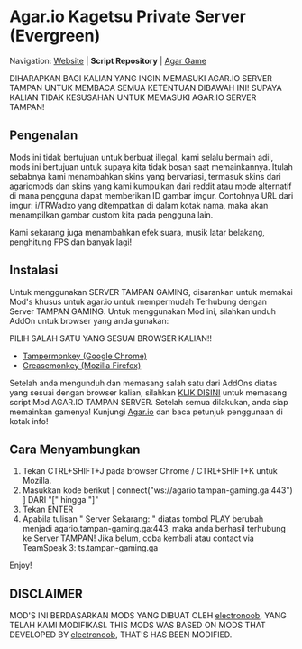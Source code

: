 Agar.io Kagetsu Private Server (Evergreen)
========================================================================

Navigation: [Website][4] | **Script Repository** | [Agar Game][5]

DIHARAPKAN BAGI KALIAN YANG INGIN MEMASUKI AGAR.IO SERVER TAMPAN UNTUK MEMBACA SEMUA KETENTUAN DIBAWAH INI!
SUPAYA KALIAN TIDAK KESUSAHAN UNTUK MEMASUKI AGAR.IO SERVER TAMPAN!


Pengenalan
------------------------------------------------------------------------

Mods ini tidak bertujuan untuk berbuat illegal, kami selalu bermain adil, mods ini bertujuan untuk supaya kita tidak bosan saat memainkannya. Itulah sebabnya kami menambahkan skins yang bervariasi, termasuk skins dari agariomods dan skins yang kami kumpulkan dari reddit atau mode alternatif di mana pengguna dapat memberikan ID gambar imgur. Contohnya URL dari imgur:  i/TRWadxo yang ditempatkan di dalam kotak nama, maka akan menampilkan gambar custom kita pada pengguna lain.

Kami sekarang juga menambahkan efek suara, musik latar belakang, penghitung FPS dan banyak lagi!


[1]: https://chrome.google.com/webstore/detail/tampermonkey/dhdgffkkebhmkfjojejmpbldmpobfkfo?utm_source=chrome-ntp-icon
[2]: https://addons.mozilla.org/en-Us/firefox/addon/greasemonkey/
[3]: http://66.23.230.114/tampan.user.js
[4]: http://agariomods.com/
[5]: http://agar.io
[6]: https://github.com/electronoob/agarmods/blob/master/LICENSE
[8]: https://github.com/electronoob


Instalasi
------------------------------------------------------------------------
Untuk menggunakan SERVER TAMPAN GAMING, disarankan untuk memakai Mod's khusus untuk agar.io untuk mempermudah Terhubung dengan Server TAMPAN GAMING. Untuk menggunakan Mod ini, silahkan unduh AddOn untuk browser yang anda gunakan:

PILIH SALAH SATU YANG SESUAI BROWSER KALIAN!!
- [Tampermonkey (Google Chrome)][1]
- [Greasemonkey (Mozilla Firefox)][2]

Setelah anda mengunduh dan memasang salah satu dari AddOns diatas yang sesuai dengan browser kalian, silahkan [KLIK DISINI][3] untuk memasang script Mod AGAR.IO TAMPAN SERVER.
Setelah semua dilakukan, anda siap memainkan gamenya! Kunjungi [Agar.io][5] dan baca petunjuk penggunaan di kotak info!


Cara Menyambungkan
------------------------------------------------------------------------
1. Tekan CTRL+SHIFT+J pada browser Chrome / CTRL+SHIFT+K untuk Mozilla.
2. Masukkan kode berikut [ connect("ws://agario.tampan-gaming.ga:443") ] DARI "[" hingga "]"
4. Tekan ENTER
5. Apabila tulisan " Server Sekarang: " diatas tombol PLAY berubah menjadi agario.tampan-gaming.ga:443, maka anda berhasil terhubung ke Server TAMPAN! 
Jika belum, coba kembali atau contact via TeamSpeak 3: ts.tampan-gaming.ga

Enjoy!

DISCLAIMER
------------------------------------------------------------------------
MOD'S INI BERDASARKAN MODS YANG DIBUAT OLEH [electronoob][8], YANG TELAH KAMI MODIFIKASI.
THIS MODS WAS BASED ON MODS THAT DEVELOPED BY [electronoob][8], THAT'S HAS BEEN MODIFIED.
